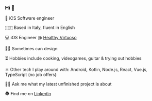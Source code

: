 ### Hi 👋

📱 iOS Software engineer

🇮🇹 Based in Italy, fluent in English

💻 iOS Engineer @ [Healthy Virtuoso](https://www.healthyvirtuoso.com/)

👨‍🎨 Sometimes can design

⏳ Hobbies include cooking, videogames, guitar & trying out hobbies

⚛ Other tech I play around with: Android, Kotlin, Node.js, React, Vue.js, TypeScript (no job offers)

👨‍🎨 Ask me what my latest unfinished project is about

🕵️ Find me on [LinkedIn](https://www.linkedin.com/in/mattia-contin)

